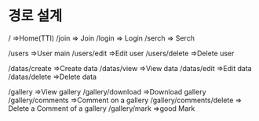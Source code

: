# 경로 설계

/ =>Home(TTI)
/join => Join
/login => Login
/serch => Serch

/users =>User main
/users/edit =>Edit user
/users/delete =>Delete user

/datas/create =>Create data
/datas/view =>View data
/datas/edit =>Edit data
/datas/delete =>Delete data

/gallery =>View gallery
/gallery/download =>Download gallery
/gallery/comments =>Comment on a gallery
/gallery/comments/delete => Delete a Comment of a gallery
/gallery/mark =>good Mark
